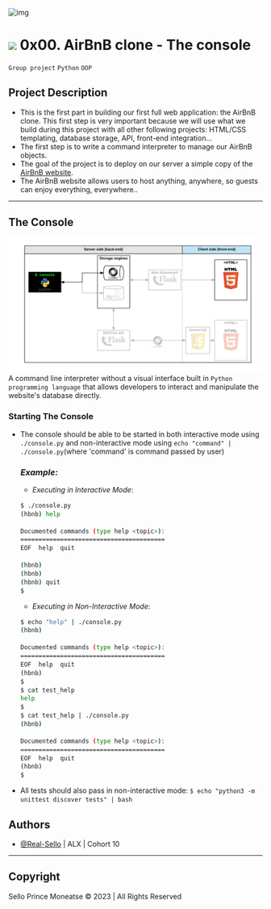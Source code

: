 ![img](https://i.imgur.com/sftSnOT.png)
# <img src="https://iconape.com/wp-content/png_logo_vector/airbnb-2.png" width=30> 0x00. AirBnB clone - The console
`Group project` `Python` `OOP`
## Project Description
- This is the first part in building our first full web application: the AirBnB clone. This first step is very important because we will use what we build during this project with all other following projects: HTML/CSS templating, database storage, API, front-end integration…
- The first step is to write a command interpreter to manage our AirBnB objects.
- The goal of the project is to deploy on our server a simple copy of the [AirBnB website](https://www.airbnb.com/).
- The AirBnB website allows users to host anything, anywhere, so guests can enjoy everything, everywhere..
---
## The Console
![img](assets/hbnb_step1.png)
A command line interpreter without a visual interface built in `Python programming language` that allows developers to interact and manipulate the website's database directly.
### Starting The Console
- The console should be able to be started in both interactive mode using `./console.py` and non-interactive mode using `echo "command" | ./console.py`(where 'command' is command passed by user)
  ### *Example:*
    - *Executing in Interactive Mode*:
    ```bash
    $ ./console.py
    (hbnb) help

    Documented commands (type help <topic>):
    ========================================
    EOF  help  quit

    (hbnb)
    (hbnb)
    (hbnb) quit
    $
    ```
    - *Executing in Non-Interactive Mode*:
    ```bash
    $ echo "help" | ./console.py
    (hbnb)

    Documented commands (type help <topic>):
    ========================================
    EOF  help  quit
    (hbnb)
    $
    $ cat test_help
    help
    $
    $ cat test_help | ./console.py
    (hbnb)

    Documented commands (type help <topic>):
    ========================================
    EOF  help  quit
    (hbnb)
    $
    ```
- All tests should also pass in non-interactive mode: `$ echo "python3 -m unittest discover tests" | bash`
## Authors
- [@Real-Sello](https://github.com/Real-Sello) | ALX | Cohort 10
___

## Copyright

Sello Prince Moneatse &copy; 2023 | All Rights Reserved
